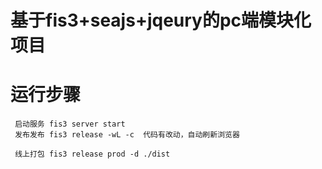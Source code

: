 # **基于fis3+seajs+jqeury的pc端模块化项目**

# 运行步骤
```
 启动服务 fis3 server start
 发布发布 fis3 release -wL -c  代码有改动，自动刷新浏览器

 线上打包 fis3 release prod -d ./dist

```
